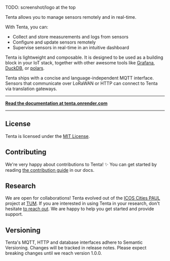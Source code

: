 TODO: screenshot/logo at the top

Tenta allows you to manage sensors remotely and in real-time.

With Tenta, you can:

- Collect and store measurements and logs from sensors
- Configure and update sensors remotely
- Supervise sensors in real-time in an intuitive dashboard

Tenta is lightweight and composable. It is designed to be used as a building block in your IoT stack, together with other awesome tools like [Grafana](https://grafana.com/), [DuckDB](https://duckdb.org/), or [polars](https://www.pola.rs/).

Tenta ships with a concise and language-independent MQTT interface. Sensors that communicate over LoRaWAN or HTTP can connect to Tenta via translation gateways.

---

**[Read the documentation at tenta.onrender.com](https://tenta.onrender.com/)**

---

## License

Tenta is licensed under the [MIT License](LICENSE).

## Contributing

We're very happy about contributions to Tenta! ✨ You can get started by reading [the contribution guide](https://tenta.onrender.com/contribute) in our docs.

## Research

We are open for collaborations! Tenta evolved out of the [ICOS Cities PAUL](https://www.icos-cp.eu/) project at [TUM](https://www.tum.de/en/). If you are interested in using Tenta in your research, don't hesitate [to reach out](mailto:contact@iterize.dev). We are happy to help you get started and provide support.

## Versioning

Tenta's MQTT, HTTP and database interfaces adhere to Semantic Versioning. Changes will be tracked in release notes. Please expect breaking changes until we reach version 1.0.0.
